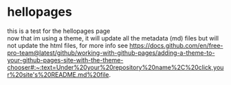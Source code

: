 # hellopages
this is a test for the hellopages page    
now that im using a theme, it will update all the metadata (md) files but will not update the html files, for more info see https://docs.github.com/en/free-pro-team@latest/github/working-with-github-pages/adding-a-theme-to-your-github-pages-site-with-the-theme-chooser#:~:text=Under%20your%20repository%20name%2C%20click,your%20site's%20README.md%20file.
